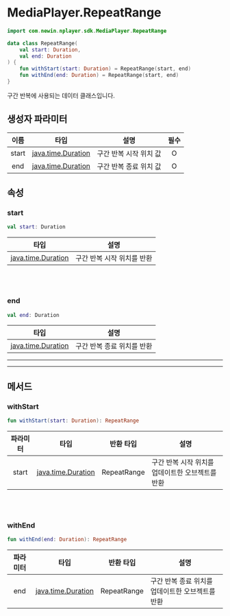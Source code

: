 # MediaPlayer.RepeatRange

```kotlin
import com.newin.nplayer.sdk.MediaPlayer.RepeatRange
```

```kotlin
data class RepeatRange(
    val start: Duration,
    val end: Duration
) {
    fun withStart(start: Duration) = RepeatRange(start, end)
    fun withEnd(end: Duration) = RepeatRange(start, end)
}
```
구간 반복에 사용되는 데이터 클래스입니다.

## 생성자 파라미터

|이름|타입|설명|필수|
|:--:|:--:|--|:--:|
|start|[java.time.Duration](https://developer.android.com/reference/java/time/Duration)|구간 반복 시작 위치 값|O|
|end|[java.time.Duration](https://developer.android.com/reference/java/time/Duration)|구간 반복 종료 위치 값|O|

## 속성

### start
```kotlin
val start: Duration
```
|타입|설명|
|:--:|--|
|[java.time.Duration](https://developer.android.com/reference/java/time/Duration)|구간 반복 시작 위치를 반환|

<br><br>
### end
```kotlin
val end: Duration
```
|타입|설명|
|:--:|--|
|[java.time.Duration](https://developer.android.com/reference/java/time/Duration)|구간 반복 종료 위치를 반환|

------
------
## 메서드

### withStart
```kotlin
fun withStart(start: Duration): RepeatRange
```
|파라미터|타입|반환 타입|설명|
|:--:|:--:|:--:|--|
|start|[java.time.Duration](https://developer.android.com/reference/java/time/Duration)|RepeatRange|구간 반복 시작 위치를 업데이트한 오브젝트를 반환|

<br><br>
### withEnd
```kotlin
fun withEnd(end: Duration): RepeatRange
```
|파라미터|타입|반환 타입|설명|
|:--:|:--:|:--:|--|
|end|[java.time.Duration](https://developer.android.com/reference/java/time/Duration)|RepeatRange|구간 반복 종료 위치를 업데이트한 오브젝트를 반환|
